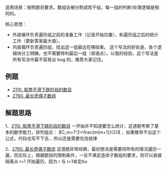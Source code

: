 适用场景：按照题目要求，数组会被分割成若干组，每一组的判断/处理逻辑是相同的。

核心思想：
- 外层循环负责遍历组之前的准备工作（记录开始位置），和遍历组之后的统计工作（更新答案最大值）。
- 内层循环负责遍历组，找出这一组最远在哪结束。
这个写法的好处是，各个逻辑块分工明确，也不需要特判最后一组（易错点）。以我的经验，这个写法是所有写法中最不容易出 bug 的，推荐大家记住。


## 例题
- [2110. 股票平滑下跌阶段的数目](https://leetcode.cn/problems/number-of-smooth-descent-periods-of-a-stock/)
- [2760. 最长奇偶子数组](https://leetcode.cn/problems/longest-even-odd-subarray-with-threshold/)

## 解题思路
1、[2110. 股票平滑下跌阶段的数目](https://leetcode.cn/problems/number-of-smooth-descent-periods-of-a-stock/) 一开始并不知道要怎么统计，这道题考察了基本的数学能力，排列组合： $C_m+1^2​=\frac{m(m+1)}{2}$ ，如果推导不出这个公式，代码也写不下去... 所以还是需要先找规律

2、[2760. 最长奇偶子数组](https://leetcode.cn/problems/longest-even-odd-subarray-with-threshold/) 这道题非常经典，最初想法是需要将所有的情况遍历一遍，但实际上，根据题目的限制条件，一旦不满足连续子数组的要求，则可以直接隔离从 r+1 开始遍历，因为 r 与 r+1肯定bu